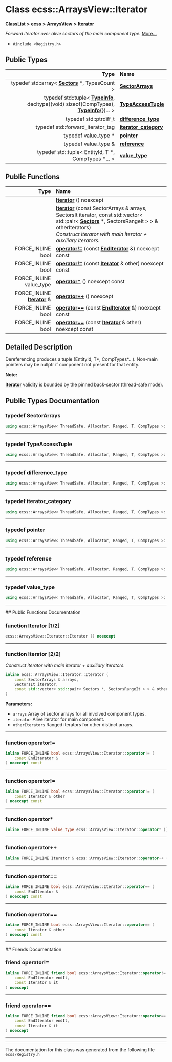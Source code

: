 

# Class ecss::ArraysView::Iterator



[**ClassList**](annotated.md) **>** [**ecss**](namespaceecss.md) **>** [**ArraysView**](classecss_1_1ArraysView.md) **>** [**Iterator**](classecss_1_1ArraysView_1_1Iterator.md)



_Forward iterator over alive sectors of the main component type._ [More...](#detailed-description)

* `#include <Registry.h>`

















## Public Types

| Type | Name |
| ---: | :--- |
| typedef std::array&lt; [**Sectors**](classecss_1_1Memory_1_1SectorsArray.md) \*, TypesCount &gt; | [**SectorArrays**](#typedef-sectorarrays)  <br> |
| typedef std::tuple&lt; [**TypeInfo**](structecss_1_1TypeAccessInfo.md), decltype((void) sizeof(CompTypes), [**TypeInfo**](structecss_1_1TypeAccessInfo.md){})... &gt; | [**TypeAccessTuple**](#typedef-typeaccesstuple)  <br> |
| typedef std::ptrdiff\_t | [**difference\_type**](#typedef-difference_type)  <br> |
| typedef std::forward\_iterator\_tag | [**iterator\_category**](#typedef-iterator_category)  <br> |
| typedef value\_type \* | [**pointer**](#typedef-pointer)  <br> |
| typedef value\_type & | [**reference**](#typedef-reference)  <br> |
| typedef std::tuple&lt; EntityId, T \*, CompTypes \*... &gt; | [**value\_type**](#typedef-value_type)  <br> |




















## Public Functions

| Type | Name |
| ---: | :--- |
|   | [**Iterator**](#function-iterator-12) () noexcept<br> |
|   | [**Iterator**](#function-iterator-22) (const SectorArrays & arrays, SectorsIt iterator, const std::vector&lt; std::pair&lt; [**Sectors**](classecss_1_1Memory_1_1SectorsArray.md) \*, SectorsRangeIt &gt; &gt; & otherIterators) <br>_Construct iterator with main iterator + auxiliary iterators._  |
|  FORCE\_INLINE bool | [**operator!=**](#function-operator) (const [**EndIterator**](structecss_1_1ArraysView_1_1EndIterator.md) &) noexcept const<br> |
|  FORCE\_INLINE bool | [**operator!=**](#function-operator_1) (const [**Iterator**](classecss_1_1ArraysView_1_1Iterator.md) & other) noexcept const<br> |
|  FORCE\_INLINE value\_type | [**operator\***](#function-operator_2) () noexcept const<br> |
|  FORCE\_INLINE [**Iterator**](classecss_1_1ArraysView_1_1Iterator.md) & | [**operator++**](#function-operator_3) () noexcept<br> |
|  FORCE\_INLINE bool | [**operator==**](#function-operator_4) (const [**EndIterator**](structecss_1_1ArraysView_1_1EndIterator.md) &) noexcept const<br> |
|  FORCE\_INLINE bool | [**operator==**](#function-operator_5) (const [**Iterator**](classecss_1_1ArraysView_1_1Iterator.md) & other) noexcept const<br> |




























## Detailed Description


Dereferencing produces a tuple (EntityId, T\*, CompTypes\*...). Non-main pointers may be nullptr if component not present for that entity.




**Note:**

[**Iterator**](classecss_1_1ArraysView_1_1Iterator.md) validity is bounded by the pinned back-sector (thread-safe mode). 





    
## Public Types Documentation




### typedef SectorArrays 

```C++
using ecss::ArraysView< ThreadSafe, Allocator, Ranged, T, CompTypes >::Iterator::SectorArrays =  std::array<Sectors*, TypesCount>;
```




<hr>



### typedef TypeAccessTuple 

```C++
using ecss::ArraysView< ThreadSafe, Allocator, Ranged, T, CompTypes >::Iterator::TypeAccessTuple =  std::tuple<TypeInfo, decltype((void)sizeof(CompTypes), TypeInfo{})...>;
```




<hr>



### typedef difference\_type 

```C++
using ecss::ArraysView< ThreadSafe, Allocator, Ranged, T, CompTypes >::Iterator::difference_type =  std::ptrdiff_t;
```




<hr>



### typedef iterator\_category 

```C++
using ecss::ArraysView< ThreadSafe, Allocator, Ranged, T, CompTypes >::Iterator::iterator_category =  std::forward_iterator_tag;
```




<hr>



### typedef pointer 

```C++
using ecss::ArraysView< ThreadSafe, Allocator, Ranged, T, CompTypes >::Iterator::pointer =  value_type*;
```




<hr>



### typedef reference 

```C++
using ecss::ArraysView< ThreadSafe, Allocator, Ranged, T, CompTypes >::Iterator::reference =  value_type&;
```




<hr>



### typedef value\_type 

```C++
using ecss::ArraysView< ThreadSafe, Allocator, Ranged, T, CompTypes >::Iterator::value_type =  std::tuple<EntityId, T*, CompTypes*...>;
```




<hr>
## Public Functions Documentation




### function Iterator [1/2]

```C++
ecss::ArraysView::Iterator::Iterator () noexcept
```




<hr>



### function Iterator [2/2]

_Construct iterator with main iterator + auxiliary iterators._ 
```C++
inline ecss::ArraysView::Iterator::Iterator (
    const SectorArrays & arrays,
    SectorsIt iterator,
    const std::vector< std::pair< Sectors *, SectorsRangeIt > > & otherIterators
) 
```





**Parameters:**


* `arrays` Array of sector arrays for all involved component types. 
* `iterator` Alive iterator for main component. 
* `otherIterators` Ranged iterators for other distinct arrays. 




        

<hr>



### function operator!= 

```C++
inline FORCE_INLINE bool ecss::ArraysView::Iterator::operator!= (
    const EndIterator &
) noexcept const
```




<hr>



### function operator!= 

```C++
inline FORCE_INLINE bool ecss::ArraysView::Iterator::operator!= (
    const Iterator & other
) noexcept const
```




<hr>



### function operator\* 

```C++
inline FORCE_INLINE value_type ecss::ArraysView::Iterator::operator* () noexcept const
```




<hr>



### function operator++ 

```C++
inline FORCE_INLINE Iterator & ecss::ArraysView::Iterator::operator++ () noexcept
```




<hr>



### function operator== 

```C++
inline FORCE_INLINE bool ecss::ArraysView::Iterator::operator== (
    const EndIterator &
) noexcept const
```




<hr>



### function operator== 

```C++
inline FORCE_INLINE bool ecss::ArraysView::Iterator::operator== (
    const Iterator & other
) noexcept const
```




<hr>## Friends Documentation





### friend operator!= 

```C++
inline FORCE_INLINE friend bool ecss::ArraysView::Iterator::operator!= (
    const EndIterator endIt,
    const Iterator & it
) noexcept
```




<hr>



### friend operator== 

```C++
inline FORCE_INLINE friend bool ecss::ArraysView::Iterator::operator== (
    const EndIterator endIt,
    const Iterator & it
) noexcept
```




<hr>

------------------------------
The documentation for this class was generated from the following file `ecss/Registry.h`

